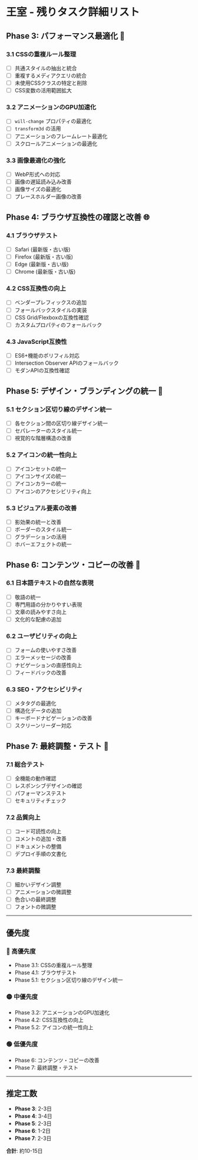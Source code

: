 # 王室 - 残りタスク詳細リスト

## Phase 3: パフォーマンス最適化 🔧

### 3.1 CSSの重複ルール整理
- [ ] 共通スタイルの抽出と統合
- [ ] 重複するメディアクエリの統合
- [ ] 未使用CSSクラスの特定と削除
- [ ] CSS変数の活用範囲拡大

### 3.2 アニメーションのGPU加速化
- [ ] `will-change` プロパティの最適化
- [ ] `transform3d` の活用
- [ ] アニメーションのフレームレート最適化
- [ ] スクロールアニメーションの最適化

### 3.3 画像最適化の強化
- [ ] WebP形式への対応
- [ ] 画像の遅延読み込み改善
- [ ] 画像サイズの最適化
- [ ] プレースホルダー画像の改善

## Phase 4: ブラウザ互換性の確認と改善 🌐

### 4.1 ブラウザテスト
- [ ] Safari (最新版・古い版)
- [ ] Firefox (最新版・古い版)
- [ ] Edge (最新版・古い版)
- [ ] Chrome (最新版・古い版)

### 4.2 CSS互換性の向上
- [ ] ベンダープレフィックスの追加
- [ ] フォールバックスタイルの実装
- [ ] CSS Grid/Flexboxの互換性確認
- [ ] カスタムプロパティのフォールバック

### 4.3 JavaScript互換性
- [ ] ES6+機能のポリフィル対応
- [ ] Intersection Observer APIのフォールバック
- [ ] モダンAPIの互換性確認

## Phase 5: デザイン・ブランディングの統一 🎨

### 5.1 セクション区切り線のデザイン統一
- [ ] 各セクション間の区切り線デザイン統一
- [ ] セパレーターのスタイル統一
- [ ] 視覚的な階層構造の改善

### 5.2 アイコンの統一性向上
- [ ] アイコンセットの統一
- [ ] アイコンサイズの統一
- [ ] アイコンカラーの統一
- [ ] アイコンのアクセシビリティ向上

### 5.3 ビジュアル要素の改善
- [ ] 影効果の統一と改善
- [ ] ボーダーのスタイル統一
- [ ] グラデーションの活用
- [ ] ホバーエフェクトの統一

## Phase 6: コンテンツ・コピーの改善 📝

### 6.1 日本語テキストの自然な表現
- [ ] 敬語の統一
- [ ] 専門用語の分かりやすい表現
- [ ] 文章の読みやすさ向上
- [ ] 文化的な配慮の追加

### 6.2 ユーザビリティの向上
- [ ] フォームの使いやすさ改善
- [ ] エラーメッセージの改善
- [ ] ナビゲーションの直感性向上
- [ ] フィードバックの改善

### 6.3 SEO・アクセシビリティ
- [ ] メタタグの最適化
- [ ] 構造化データの追加
- [ ] キーボードナビゲーションの改善
- [ ] スクリーンリーダー対応

## Phase 7: 最終調整・テスト 🧪

### 7.1 総合テスト
- [ ] 全機能の動作確認
- [ ] レスポンシブデザインの確認
- [ ] パフォーマンステスト
- [ ] セキュリティチェック

### 7.2 品質向上
- [ ] コード可読性の向上
- [ ] コメントの追加・改善
- [ ] ドキュメントの整備
- [ ] デプロイ手順の文書化

### 7.3 最終調整
- [ ] 細かいデザイン調整
- [ ] アニメーションの微調整
- [ ] 色合いの最終調整
- [ ] フォントの微調整

---

## 優先度

### 🔴 高優先度
- Phase 3.1: CSSの重複ルール整理
- Phase 4.1: ブラウザテスト
- Phase 5.1: セクション区切り線のデザイン統一

### 🟡 中優先度
- Phase 3.2: アニメーションのGPU加速化
- Phase 4.2: CSS互換性の向上
- Phase 5.2: アイコンの統一性向上

### 🟢 低優先度
- Phase 6: コンテンツ・コピーの改善
- Phase 7: 最終調整・テスト

---

## 推定工数
- **Phase 3**: 2-3日
- **Phase 4**: 3-4日
- **Phase 5**: 2-3日
- **Phase 6**: 1-2日
- **Phase 7**: 2-3日

**合計**: 約10-15日
